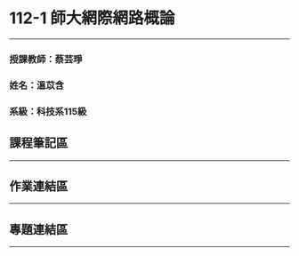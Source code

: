 # 112-1 師大網際網路概論
---
### 授課教師：蔡芸琤
### 姓名：溫苡含
### 系級：科技系115級

## 課程筆記區
---
## 作業連結區
---
## 專題連結區
---

